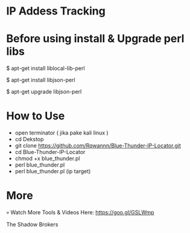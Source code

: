 # IP Addess Tracking

# Before using install & Upgrade perl libs

$ apt-get install liblocal-lib-perl

$ apt-get install libjson-perl

$ apt-get upgrade libjson-perl

# How to Use
- open terminator ( jika pake kali linux )
- cd Dekstop
- git clone https://github.com/Rqwannn/Blue-Thunder-IP-Locator.git
- cd Blue-Thunder-IP-Locator
- chmod +x blue_thunder.pl
- perl blue_thunder.pl
- perl blue_thunder.pl (ip target)

# More
💀 Watch More Tools & Videos Here: https://goo.gl/GSLWmp


The Shadow Brokers
